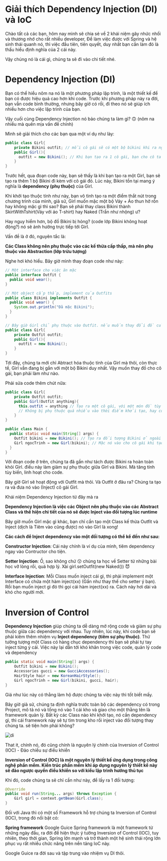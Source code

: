 # Giải thích Dependency Injection (DI) và IoC

 Chào tất cả các bạn, hôm nay mình sẽ chia sẻ về 2 khái niệm gây nhức nhối và thương nhớ cho rất nhiều developer, Để làm việc được với Spring và hệ sinh thái quanh nó, thì việc đầu tiên, tiên quyết, duy nhất bạn cần làm đó là thấu hiểu định nghĩa của 2 cái này.

Vậy chúng nó là cái gì, chúng ta sẽ đi vào chi tiết nhé.

# Dependency Injection (DI)

Bạn có thể hiểu nôm na nó là một phương pháp lập trình, là một thiết kế để bạn có được hiệu quả cao hơn khi code. Trước khi phương pháp này ra đời, bạn vẫn code bình thường, nhưng bây giờ có rồi, đi theo nó sẽ giúp ích nhiều hơn cho việc lập trình của bạn.

Vậy cuối cùng Dependency Injection nó bảo chúng ta làm gì? 🙃 (nôm na nhiều mà quên mịa vấn đề chính)

Mình sẽ giải thích cho các bạn qua một ví dụ như lày:

```java
public class Girl{
    private Bikini outfit; // mỗi cô gái sẽ có một bộ bikini khi ra ngoài
    public Girl(){
      outfit = new Bikini(); // Khi bạn tạo ra 1 cô gái, bạn cho cô ta mặc Bikini chẳng hạn
    }
}
```

Trước hết, qua đoạn code này, bạn sẽ thấy là khi bạn tạo ra một Girl, bạn sẽ tạo ra thêm 1 bộ Bikini đi kèm với cô gái đó. Lúc này, Bikini tồn tại mang ý nghĩa là **dependency (phụ thuộc)** của Girl.

Khi khởi tạo thuộc tính như này, bạn vô tình tạo ra một điểm thắt nút trong chương trình của mình, giả sử, Girl muốn mặc một bộ Váy + Áo thun hở rốn hay không mặc gì thì sao? Bạn sẽ phải thay class Bikini thành SkirtWithTshirt(Váy với áo T-shirt) hay Naked (Trần như nhộng) ư?

Hay nguy hiểm hơn, bộ đồ Bikini bị hỏng? (code lớp Bikini không hoạt động?) nó sẽ ảnh hưởng trực tiếp tới Girl.

Vấn đề là ở đó, nguyên tắc là:

**Các Class không nên phụ thuộc vào các kế thừa cấp thấp, mà nên phụ thuộc vào Abstraction (lớp trừu tượng)**

Nghe hơi khó hiểu. Bây giờ mình thay đoạn code như này:

```java
// Một interface cho việc ăn mặc
public interface Outfit {
  public void wear();
}

// Một object cấp thấp, implement của Outfits
public class Bikini implements Outfit {
  public void wear() {
    System.out.println("Đã mặc Bikini");
  }
}

// Bây giờ Girl chỉ phụ thuộc vào Outfit. nếu muốn thay đổi đồ của cô gái, chúng ta chỉ cần cho Outfit một thể hiện mới.
public class Girl{
    private Outfit outfit;
    public Girl(){
      outfit = new Bikini();
    }
}
```

Tới đây, chúng ta mới chỉ Abtract hóa thuộc tính của Girl mà thôi, còn thực tế, Girl vẫn đang bị gắn với một bộ Bikini duy nhất. Vậy muốn thay đồ cho cô gái, bạn phải làm như nào.

Phải sửa code thêm chút nữa:

```java
public class Girl{
    private Outfit outfit;
    public Girl(Outfit anything){
      this.outfit = anything // Tạo ra một cô gái, với một món đồ tùy biến
      // Không bị phụ thuộc quá nhiều vào thời điểm khởi tạo, hay code.
    }
}

public class Main {
  public static void main(String[] args) {
    Outfit bikini = new Bikini(); // Tạo ra đối tượng Bikini ở ngoài đối tượng
    Girl ngocTrinh = new Girl(bikini); // Mặc nó vào cho cô gái khi tạo ra cô ấy.
  }
}
```

Với đoạn code ở trên, chúng ta đã gần như tách được Bikini ra hoàn toàn khỏi Girl. điều này làm giảm sự phụ thuộc giữa Girl và Bikini. Mà tăng tính tùy biến, linh hoạt cho code.

Bây giờ Girl sẽ hoạt động với Outfit mà thôi. Và Outfit ở đâu ra? Chúng ta tạo ra và đưa nó vào (Inject) cô gái Girl.

Khái niệm Dependency Injection từ đây mà ra

**Dependency Injection là việc các Object nên phụ thuộc vào các Abstract Class và thể hiện chi tiết của nó sẽ được Inject vào đối tượng lúc runtime**

Bây giờ muốn Girl mặc gì khác, bạn chỉ cần tạo một Class kế thừa Outfit và Inject (dịch là Tiêm vào cũng được) nó vào Girl là xong!

**Các cách để Inject dependency vào một đối tượng có thể kể đến như sau:**

**Constructor Injection**: Cái này chính là ví dụ của mình, tiêm dependency ngay vào Contructor cho tiện.

**Setter Injection**: Ồ, sao không chứ 😗 chúng ta học về Setter từ những bài học vỡ lòng rồi, quá hợp lý. Xài girl.setOutfit(new Naked()) 😈

**Interface Injection**: Mỗi Class muốn inject cái gì, thì phải implement một Interface có chứa một hàm inject(xx) (Gần như thay thế cho setter ý bạn). Rồi bạn muốn inject gì đó thì gọi cái hàm inject(xx) ra. Cách này hơi dài và khó cho người mới.

# Inversion of Control

**Dependency Injection** giúp chúng ta dễ dàng mở rộng code và giảm sự phụ thuộc giữa các dependency với nhau. Tuy nhiên, lúc này, khi code bạn sẽ phải kiêm thêm nhiệm vụ **Inject dependency (tiêm sự phụ thuộc)**. Thử tưởng tượng một Class có hàng chục dependency thì bạn sẽ phải tự tay inject từng ý cái. Việc này lại dẫn tới khó khăn trong việc code, quản lý code và dependency

```java
public static void main(String[] args) {
    Outfit bikini = new Bikini();
    Accessories gucci = new GucciAccessories();
    HairStyle hair = new KoreanHairStyle();
    Girl ngocTrinh = new Girl(bikini, gucci, hair);
}
```

Giá như lúc này có thằng làm hộ được chúng ta việc này thì tốt biết mấy.

Bây giờ giả sử, chúng ta định nghĩa trước toàn bộ các dependency có trong Project, mô tả nó và tống nó vào 1 cái kho và giao cho một thằng tên là framework quản lý. Bất kỳ các Class nào khi khởi tạo, nó cần dependency gì, thì cái framework này sẽ tự tìm trong kho rồi inject vào đối tượng thay chúng ta. sẽ tiện hơn phải không?

![di](https://images.viblo.asia/affc9432-a35e-4360-ad9b-b5c09e2fdd29.jpg)

That it, chính nó, đó cũng chính là nguyên lý chính của Inversion of Control (IOC) - Đảo chiều sự điều khiển

**Inversion of Control (IOC) là một nguyên lý thiết kế ứng dụng trong công nghệ phần mềm. Kiến trúc phần mềm khi áp dụng nguyên lý thiết kế này sẽ đảo ngược quyền điều khiển so với kiểu lập trình hướng thủ tục**

Khi đó, code chúng ta sẽ chỉ cần như này, để lấy ra 1 đối tượng:

```java
@Override
public void run(String... args) throws Exception {
    Girl girl = context.getBean(Girl.class);
}
```

Đối với Java thì có một số Framework hỗ trợ chúng ta Inversion of Control (IOC), trong đó nổi bật có:

**Spring framework**
Google Guice
Spring framework là một framework từ những ngày đầu, ra đời để hiện thực ý tưởng Inversion of Control (IOC), tuy nhiên, theo thời gian, Spring lớn mạnh và trở thành một hệ sinh thái rộng lớn phục vụ rất nhiều chức năng trên nền tảng IoC này.

Google Guice ra đời sau và tập trung vào nhiệm vụ DI thôi.

